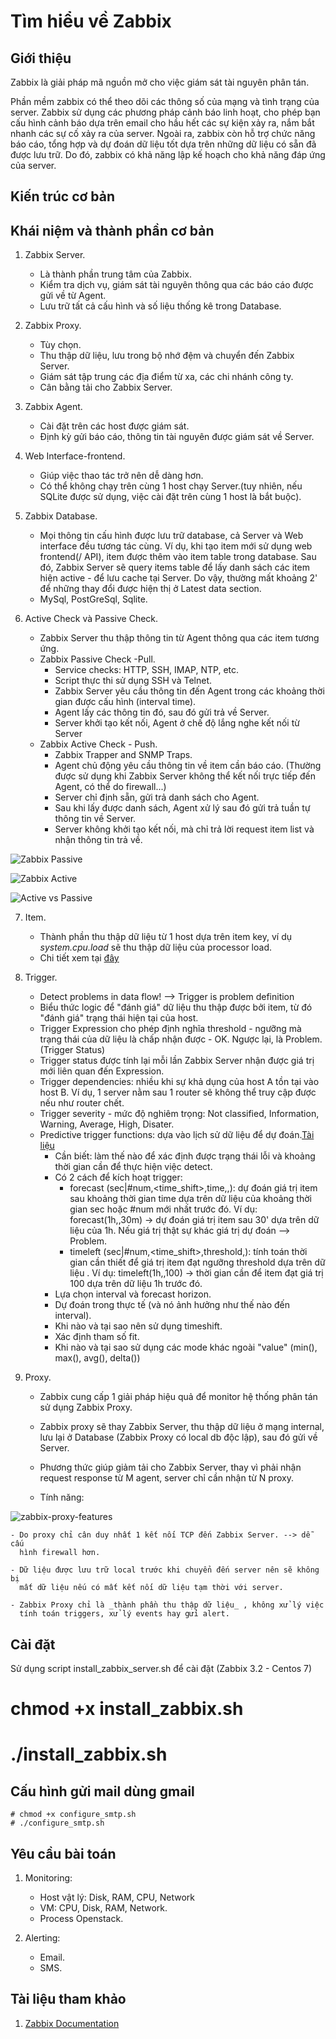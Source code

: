 # Tìm hiểu về Zabbix

## Giới thiệu

Zabbix là giải pháp mã nguồn mở cho việc giám sát tài nguyên phân tán.

Phần mềm zabbix có thể theo dõi các thông số của mạng và tình trạng của server. Zabbix sử dụng các phương pháp cảnh báo linh hoạt, cho phép bạn cấu hình cảnh báo dựa trên email cho hầu hết các sự kiện xảy ra, nắm bắt nhanh các sự cố xảy ra của server. Ngoài ra, zabbix còn hỗ trợ chức năng báo cáo, tổng hợp và dự đoán dữ liệu tốt dựa trên những dữ liệu có sẵn đã được lưu trữ. Do đó, zabbix có khả năng lập kế hoạch cho khả năng đáp ứng của server.

## Kiến trúc cơ bản

## Khái niệm và thành phần cơ bản

1. Zabbix Server.

    - Là thành phần trung tâm của Zabbix.
    - Kiểm tra dịch vụ, giám sát tài nguyên thông qua các báo cáo được gửi về từ Agent.
    - Lưu trữ tất cả cấu hình và số liệu thống kê trong Database.

2. Zabbix Proxy.

    - Tùy chọn.
    - Thu thập dữ liệu, lưu trong bộ nhớ đệm và chuyển đến Zabbix Server.
    - Giám sát tập trung các địa điểm từ xa, các chi nhánh công ty.
    - Cân bằng tải cho Zabbix Server.

3. Zabbix Agent.

    - Cài đặt trên các host được giám sát.
    - Định kỳ gửi báo cáo, thông tin tài nguyên được giám sát về Server.

4. Web Interface-frontend.

    - Giúp việc thao tác trở nên dễ dàng hơn.
    - Có thể không chạy trên cùng 1 host chạy Server.(tuy nhiên, nếu SQLite được sử dụng, việc cài đặt trên cùng 1 host là bắt buộc).

5. Zabbix Database.

    - Mọi thông tin cấu hình được lưu trữ database, cả Server và Web interface đều tương tác cùng. Ví dụ, khi tạo item mới sử dụng web frontend(/ API), item được thêm vào item table trong database. Sau đó, Zabbix Server sẽ query items table để lấy danh sách các item hiện active - để lưu cache tại Server. Do vậy, thường mất khoảng 2' để những thay đổi được hiện thị ở Latest data section.
    - MySql, PostGreSql, Sqlite.

6. Active Check và Passive Check.

    - Zabbix Server thu thập thông tin từ Agent thông qua các item tương ứng.
    - Zabbix Passive Check -Pull.
        - Service checks: HTTP, SSH, IMAP, NTP, etc.
        - Script thực thi sử dụng SSH và Telnet.
        - Zabbix Server yêu cầu thông tin đến Agent trong các khoảng thời gian được cấu hình (interval time).
        - Agent lấy các thông tin đó, sau đó gửi trả về Server.
        - Server khởi tạo kết nối, Agent ở chế độ lắng nghe kết nối từ Server
    - Zabbix Active Check - Push.
        - Zabbix Trapper and SNMP Traps.
        - Agent chủ động yêu cầu thông tin về item cần báo cáo. (Thường được sử dụng khi Zabbix Server không thể kết nối trực tiếp đến Agent, có thể do firewall...)
        - Server chỉ định sẵn, gửi trả danh sách cho Agent.
        - Sau khi lấy được danh sách, Agent xử lý sau đó gửi trả tuần tự thông tin về Server.
        - Server không khởi tạo kết nối, mà chỉ trả lời request item list và nhận thông tin trả về.

 ![Zabbix Passive](https://camo.githubusercontent.com/bd41c14ab920462a11c818ecc5a62c3422d6d939/687474703a2f2f692e696d6775722e636f6d2f516130337948522e706e67)

 ![Zabbix Active](https://camo.githubusercontent.com/e3b6e63cd8d40a5d198b1354018a18f241269b18/687474703a2f2f692e696d6775722e636f6d2f585570626a39532e706e67)

 ![Active vs Passive](http://image.slidesharecdn.com/fisl2015workshoponproblemdetection-150710104738-lva1-app6892/95/zabbix-smart-problem-detection-fisl-2015-workshop-8-638.jpg?cb=1436526745)

7. Item.

    - Thành phần thu thập dữ liệu từ 1 host dựa trên item key, ví dụ _system.cpu.load_ sẽ thu thập dữ liệu của processor load.
    - Chi tiết xem tại [đây](https://www.zabbix.com/documentation/3.2/manual/config/items)

8. Trigger.

    - Detect problems in data flow! --> Trigger is problem definition
    - Biểu thức logic để "đánh giá" dữ liệu thu thập được bởi item, từ đó "đánh giá" trạng thái hiện tại của host.
    - Trigger Expression cho phép định nghĩa threshold - ngưỡng mà trạng thái của dữ liệu là chấp nhận được - OK. Ngược lại, là Problem.(Trigger Status)
    - Trigger status được tính lại mỗi lần Zabbix Server nhận được giá trị mới liên quan đến Expression.
    - Trigger dependencies: nhiều khi sự khả dụng của host A tồn tại vào host B. Ví dụ, 1 server nằm sau 1 router sẽ không thể truy cập được nếu như router chết.
    - Trigger severity - mức độ nghiêm trọng: Not classified, Information, Warning, Average, High, Disater.
    - Predictive trigger functions: dựa vào lịch sử dữ liệu để dự đoán.[Tài liệu](http://zabbix.org/mw/images/1/18/Prediction_docs.pdf)
        - Cần biết: làm thế nào để xác định được trạng thái lỗi và khoảng thời gian cần để thực hiện việc detect.
        - Có 2 cách để kích hoạt trigger:
            - forecast (sec|#num,<time_shift>,time,<fit>,<mode>): dự đoán giá trị item sau khoảng thời gian time dựa trên dữ liệu của khoảng thời gian sec hoặc #num mới nhất trước đó. Ví dụ:  forecast(1h,,30m) → dự đoán giá trị item sau 30' dựa trên dữ liệu của 1h. Nếu giá trị thật sự khác giá trị dự đoán --> Problem.
            - timeleft (sec|#num,<time_shift>,threshold,<fit>): tính toán thời gian cần thiết để giá trị item đạt ngưỡng threshold dựa trên dữ liệu . Ví dụ:  timeleft(1h,,100) → thời gian cần để item đạt giá trị 100 dựa trên dữ liệu 1h trước đó.
        - Lựa chọn interval và forecast horizon.
        - Dự đoán trong thực tế (và nó ảnh hưởng như thế nào đến interval).
        - Khi nào và tại sao nên sử dụng timeshift.
        - Xác định tham số fit.
        - Khi nào và tại sao sử dụng các mode khác ngoài "value" (min(), max(), avg(), delta())

9. Proxy.

    - Zabbix cung cấp 1 giải pháp hiệu quả để monitor hệ thống phân tán sử
      dụng Zabbix Proxy.

    - Zabbix proxy sẽ thay Zabbix Server, thu thập dữ liệu ở mạng internal,
      lưu lại ở Database (Zabbix Proxy có local db độc lập), sau đó gửi về
      Server.

    - Phương thức giúp giảm tải cho Zabbix Server, thay vì phải nhận request
      response từ M agent, server chỉ cần nhận từ N proxy.

    - Tính năng:

 ![zabbix-proxy-features](https://github.com/ntk148v/zabbix_research/blob/master/images/Screenshot%20from%202017-01-13%2010-11-18.png?raw=true)

    - Do proxy chỉ cân duy nhất 1 kết nối TCP đến Zabbix Server. --> dễ cấu
      hình firewall hơn.

    - Dữ liệu được lưu trữ local trước khi chuyển đến server nên sẽ không bị
      mất dữ liệu nếu có mất kết nối dữ liệu tạm thời với server.

    - Zabbix Proxy chỉ là _thành phần thu thập dữ liệu_ , không xử lý việc
      tính toán triggers, xử lý events hay gửi alert.

## Cài đặt

Sử dụng script install\_zabbix\_server.sh để cài đặt (Zabbix 3.2 - Centos 7)

# chmod +x install_zabbix.sh

# ./install_zabbix.sh

## Cấu hình gửi mail dùng gmail

    # chmod +x configure_smtp.sh
    # ./configure_smtp.sh

## Yêu cầu bài toán

1. Monitoring:
    - Host vật lý:  Disk, RAM, CPU, Network
    - VM: CPU, Disk, RAM, Network.
    - Process Openstack.

2. Alerting:
    - Email.
    - SMS.

## Tài liệu tham khảo

1. [Zabbix Documentation](https://www.zabbix.com/documentation/3.2/)
